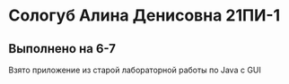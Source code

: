 # Сологуб Алина Денисовна 21ПИ-1
## Выполнено на 6-7
Взято приложение из старой лабораторной работы по Java c GUI
